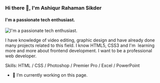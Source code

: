 ### Hi there 👋, I'm Ashiqur Rahaman Sikder
#### I'm a passionate tech enthusiast.
![I'm a passionate tech enthusiast.](https://media-exp1.licdn.com/dms/image/C4D22AQGKdbW8COyrRg/feedshare-shrink_800/0/1654027110715?e=1657152000&v=beta&t=XDetnnITUg3iif4rAMmAY--jWyy7-RR7Yi8VkjsXRwk)

I have knowledge of video editing, graphic design and have already done many projects related to this field. I know HTML5, CSS3 and I'm  learning more and more about frontend development. I want to be a professional web developer.

Skills: HTML / CSS / Photoshop / Premier Pro / Excel / PowerPoint

- 🔭 I’m currently working on this page. 




